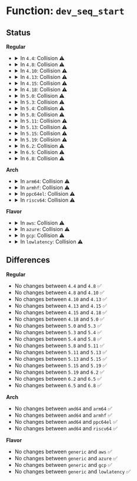 # Function: <code>dev_seq_start</code>

## Status
<b>Regular</b>
<ul>
<li>
<details>
<summary>In <code>4.4</code>: Collision ⚠️</summary>

```c
void *dev_seq_start(struct seq_file *s, loff_t *pos);
```

**Collision:** Static-Static Collision

**Inline:** No

**Transformation:** False

**Instances:**

```
In drivers/scsi/sg.c (ffffffff815c2bd0)
Location: drivers/scsi/sg.c:2510
Inline: False
```
```
In net/core/net-procfs.c (ffffffff81737d20)
Location: net/core/net-procfs.c:52
Inline: False
```
**Symbols:**

```
ffffffff815c2bd0-ffffffff815c2c97: dev_seq_start (STB_LOCAL)
ffffffff81737d20-ffffffff81737db4: dev_seq_start (STB_LOCAL)
```
</details>
</li>
<li>
<details>
<summary>In <code>4.8</code>: Collision ⚠️</summary>

```c
void *dev_seq_start(struct seq_file *s, loff_t *pos);
```

**Collision:** Static-Static Collision

**Inline:** No

**Transformation:** False

**Instances:**

```
In drivers/scsi/sg.c (ffffffff8161b3b0)
Location: drivers/scsi/sg.c:2511
Inline: False
```
```
In net/core/net-procfs.c (ffffffff817a3fe0)
Location: net/core/net-procfs.c:52
Inline: False
```
**Symbols:**

```
ffffffff8161b3b0-ffffffff8161b477: dev_seq_start (STB_LOCAL)
ffffffff817a3fe0-ffffffff817a4083: dev_seq_start (STB_LOCAL)
```
</details>
</li>
<li>
<details>
<summary>In <code>4.10</code>: Collision ⚠️</summary>

```c
void *dev_seq_start(struct seq_file *s, loff_t *pos);
```

**Collision:** Static-Static Collision

**Inline:** No

**Transformation:** False

**Instances:**

```
In drivers/scsi/sg.c (ffffffff8164c010)
Location: drivers/scsi/sg.c:2508
Inline: False
```
```
In net/core/net-procfs.c (ffffffff817d2a70)
Location: net/core/net-procfs.c:52
Inline: False
```
**Symbols:**

```
ffffffff8164c010-ffffffff8164c0d4: dev_seq_start (STB_LOCAL)
ffffffff817d2a70-ffffffff817d2b10: dev_seq_start (STB_LOCAL)
```
</details>
</li>
<li>
<details>
<summary>In <code>4.13</code>: Collision ⚠️</summary>

```c
void *dev_seq_start(struct seq_file *s, loff_t *pos);
```

**Collision:** Static-Static Collision

**Inline:** No

**Transformation:** False

**Instances:**

```
In drivers/scsi/sg.c (ffffffff81661310)
Location: drivers/scsi/sg.c:2507
Inline: False
```
```
In net/core/net-procfs.c (ffffffff817f1db0)
Location: net/core/net-procfs.c:52
Inline: False
```
**Symbols:**

```
ffffffff81661310-ffffffff816613d4: dev_seq_start (STB_LOCAL)
ffffffff817f1db0-ffffffff817f1e50: dev_seq_start (STB_LOCAL)
```
</details>
</li>
<li>
<details>
<summary>In <code>4.15</code>: Collision ⚠️</summary>

```c
void *dev_seq_start(struct seq_file *s, loff_t *pos);
```

**Collision:** Static-Static Collision

**Inline:** No

**Transformation:** False

**Instances:**

```
In drivers/scsi/sg.c (ffffffff816ca470)
Location: drivers/scsi/sg.c:2506
Inline: False
```
```
In net/core/net-procfs.c (ffffffff8186d370)
Location: net/core/net-procfs.c:53
Inline: False
```
**Symbols:**

```
ffffffff816ca470-ffffffff816ca534: dev_seq_start (STB_LOCAL)
ffffffff8186d370-ffffffff8186d410: dev_seq_start (STB_LOCAL)
```
</details>
</li>
<li>
<details>
<summary>In <code>4.18</code>: Collision ⚠️</summary>

```c
void *dev_seq_start(struct seq_file *s, loff_t *pos);
```

**Collision:** Static-Static Collision

**Inline:** No

**Transformation:** False

**Instances:**

```
In drivers/scsi/sg.c (ffffffff81706d00)
Location: drivers/scsi/sg.c:2456
Inline: False
```
```
In net/core/net-procfs.c (ffffffff818be5a0)
Location: net/core/net-procfs.c:53
Inline: False
```
**Symbols:**

```
ffffffff81706d00-ffffffff81706dc4: dev_seq_start (STB_LOCAL)
ffffffff818be5a0-ffffffff818be637: dev_seq_start (STB_LOCAL)
```
</details>
</li>
<li>
<details>
<summary>In <code>5.0</code>: Collision ⚠️</summary>

```c
void *dev_seq_start(struct seq_file *s, loff_t *pos);
```

**Collision:** Static-Static Collision

**Inline:** No

**Transformation:** False

**Instances:**

```
In drivers/scsi/sg.c (ffffffff81729840)
Location: drivers/scsi/sg.c:2444
Inline: False
```
```
In net/core/net-procfs.c (ffffffff818e58d0)
Location: net/core/net-procfs.c:53
Inline: False
```
**Symbols:**

```
ffffffff81729840-ffffffff81729904: dev_seq_start (STB_LOCAL)
ffffffff818e58d0-ffffffff818e5967: dev_seq_start (STB_LOCAL)
```
</details>
</li>
<li>
<details>
<summary>In <code>5.3</code>: Collision ⚠️</summary>

```c
void *dev_seq_start(struct seq_file *s, loff_t *pos);
```

**Collision:** Static-Static Collision

**Inline:** No

**Transformation:** False

**Instances:**

```
In drivers/scsi/sg.c (ffffffff81764b70)
Location: drivers/scsi/sg.c:2439
Inline: False
```
```
In net/core/net-procfs.c (ffffffff81935150)
Location: net/core/net-procfs.c:53
Inline: False
```
**Symbols:**

```
ffffffff81764b70-ffffffff81764c37: dev_seq_start (STB_LOCAL)
ffffffff81935150-ffffffff819351da: dev_seq_start (STB_LOCAL)
```
</details>
</li>
<li>
<details>
<summary>In <code>5.4</code>: Collision ⚠️</summary>

```c
void *dev_seq_start(struct seq_file *s, loff_t *pos);
```

**Collision:** Static-Static Collision

**Inline:** No

**Transformation:** False

**Instances:**

```
In drivers/scsi/sg.c (ffffffff81788b60)
Location: drivers/scsi/sg.c:2439
Inline: False
```
```
In net/core/net-procfs.c (ffffffff81967f10)
Location: net/core/net-procfs.c:53
Inline: False
```
**Symbols:**

```
ffffffff81788b60-ffffffff81788c27: dev_seq_start (STB_LOCAL)
ffffffff81967f10-ffffffff81967f9a: dev_seq_start (STB_LOCAL)
```
</details>
</li>
<li>
<details>
<summary>In <code>5.8</code>: Collision ⚠️</summary>

```c
void *dev_seq_start(struct seq_file *s, loff_t *pos);
```

**Collision:** Static-Static Collision

**Inline:** No

**Transformation:** False

**Instances:**

```
In drivers/scsi/sg.c (ffffffff8184d080)
Location: drivers/scsi/sg.c:2467
Inline: False
```
```
In net/core/net-procfs.c (ffffffff81a3b970)
Location: net/core/net-procfs.c:53
Inline: False
```
**Symbols:**

```
ffffffff8184d080-ffffffff8184d147: dev_seq_start (STB_LOCAL)
ffffffff81a3b970-ffffffff81a3ba04: dev_seq_start (STB_LOCAL)
```
</details>
</li>
<li>
<details>
<summary>In <code>5.11</code>: Collision ⚠️</summary>

```c
void *dev_seq_start(struct seq_file *s, loff_t *pos);
```

**Collision:** Static-Static Collision

**Inline:** No

**Transformation:** False

**Instances:**

```
In drivers/scsi/sg.c (ffffffff8185d530)
Location: drivers/scsi/sg.c:2460
Inline: False
```
```
In net/core/net-procfs.c (ffffffff81a3e070)
Location: net/core/net-procfs.c:53
Inline: False
```
**Symbols:**

```
ffffffff8185d530-ffffffff8185d5f7: dev_seq_start (STB_LOCAL)
ffffffff81a3e070-ffffffff81a3e104: dev_seq_start (STB_LOCAL)
```
</details>
</li>
<li>
<details>
<summary>In <code>5.13</code>: Collision ⚠️</summary>

```c
void *dev_seq_start(struct seq_file *s, loff_t *pos);
```

**Collision:** Static-Static Collision

**Inline:** No

**Transformation:** False

**Instances:**

```
In drivers/scsi/sg.c (ffffffff818401d0)
Location: drivers/scsi/sg.c:2454
Inline: False
```
```
In net/core/net-procfs.c (ffffffff81a25140)
Location: net/core/net-procfs.c:50
Inline: False
```
**Symbols:**

```
ffffffff818401d0-ffffffff81840297: dev_seq_start (STB_LOCAL)
ffffffff81a25140-ffffffff81a251d3: dev_seq_start (STB_LOCAL)
```
</details>
</li>
<li>
<details>
<summary>In <code>5.15</code>: Collision ⚠️</summary>

```c
void *dev_seq_start(struct seq_file *s, loff_t *pos);
```

**Collision:** Static-Static Collision

**Inline:** No

**Transformation:** False

**Instances:**

```
In drivers/scsi/sg.c (ffffffff818ccad0)
Location: drivers/scsi/sg.c:2423
Inline: False
```
```
In net/core/net-procfs.c (ffffffff81ad9f50)
Location: net/core/net-procfs.c:50
Inline: False
```
**Symbols:**

```
ffffffff818ccad0-ffffffff818ccb97: dev_seq_start (STB_LOCAL)
ffffffff81ad9f50-ffffffff81ad9fe3: dev_seq_start (STB_LOCAL)
```
</details>
</li>
<li>
<details>
<summary>In <code>5.19</code>: Collision ⚠️</summary>

```c
void *dev_seq_start(struct seq_file *s, loff_t *pos);
```

**Collision:** Static-Static Collision

**Inline:** No

**Transformation:** False

**Instances:**

```
In drivers/scsi/sg.c (ffffffff81a1a5e0)
Location: drivers/scsi/sg.c:2459
Inline: False
```
```
In net/core/net-procfs.c (ffffffff81c5b300)
Location: net/core/net-procfs.c:52
Inline: False
```
**Symbols:**

```
ffffffff81a1a5e0-ffffffff81a1a6ae: dev_seq_start (STB_LOCAL)
ffffffff81c5b300-ffffffff81c5b3ae: dev_seq_start (STB_LOCAL)
```
</details>
</li>
<li>
<details>
<summary>In <code>6.2</code>: Collision ⚠️</summary>

```c
void *dev_seq_start(struct seq_file *s, loff_t *pos);
```

**Collision:** Static-Static Collision

**Inline:** No

**Transformation:** False

**Instances:**

```
In drivers/scsi/sg.c (ffffffff81b9b760)
Location: drivers/scsi/sg.c:2442
Inline: False
```
```
In net/core/net-procfs.c (ffffffff81e11590)
Location: net/core/net-procfs.c:52
Inline: False
```
**Symbols:**

```
ffffffff81b9b760-ffffffff81b9b82e: dev_seq_start (STB_LOCAL)
ffffffff81e11590-ffffffff81e1163e: dev_seq_start (STB_LOCAL)
```
</details>
</li>
<li>
<details>
<summary>In <code>6.5</code>: Collision ⚠️</summary>

```c
void *dev_seq_start(struct seq_file *s, loff_t *pos);
```

**Collision:** Static-Static Collision

**Inline:** No

**Transformation:** False

**Instances:**

```
In drivers/scsi/sg.c (ffffffff81bf1d50)
Location: drivers/scsi/sg.c:2453
Inline: False
```
```
In net/core/net-procfs.c (ffffffff81e84ea0)
Location: net/core/net-procfs.c:52
Inline: False
```
**Symbols:**

```
ffffffff81bf1d50-ffffffff81bf1e1e: dev_seq_start (STB_LOCAL)
ffffffff81e84ea0-ffffffff81e84f4e: dev_seq_start (STB_LOCAL)
```
</details>
</li>
<li>
<details>
<summary>In <code>6.8</code>: Collision ⚠️</summary>

```c
void *dev_seq_start(struct seq_file *s, loff_t *pos);
```

**Collision:** Static-Static Collision

**Inline:** No

**Transformation:** False

**Instances:**

```
In drivers/scsi/sg.c (ffffffff81c47610)
Location: drivers/scsi/sg.c:2452
Inline: False
```
```
In net/core/net-procfs.c (ffffffff81f46e90)
Location: net/core/net-procfs.c:52
Inline: False
```
**Symbols:**

```
ffffffff81c47610-ffffffff81c4770b: dev_seq_start (STB_LOCAL)
ffffffff81f46e90-ffffffff81f46f3e: dev_seq_start (STB_LOCAL)
```
</details>
</li>
</ul>
<b>Arch</b>
<ul>
<li>
<details>
<summary>In <code>arm64</code>: Collision ⚠️</summary>

```c
void *dev_seq_start(struct seq_file *s, loff_t *pos);
```

**Collision:** Static-Static Collision

**Inline:** No

**Transformation:** False

**Instances:**

```
In drivers/scsi/sg.c (ffff80001098f618)
Location: drivers/scsi/sg.c:2439
Inline: False
```
```
In net/core/net-procfs.c (ffff800010c0dd28)
Location: net/core/net-procfs.c:53
Inline: False
```
**Symbols:**

```
ffff80001098f618-ffff80001098f77c: dev_seq_start (STB_LOCAL)
ffff800010c0dd28-ffff800010c0dddc: dev_seq_start (STB_LOCAL)
```
</details>
</li>
<li>
<details>
<summary>In <code>armhf</code>: Collision ⚠️</summary>

```c
void *dev_seq_start(struct seq_file *s, loff_t *pos);
```

**Collision:** Static-Static Collision

**Inline:** No

**Transformation:** False

**Instances:**

```
In drivers/scsi/sg.c (c0a62054)
Location: drivers/scsi/sg.c:2439
Inline: False
```
```
In net/core/net-procfs.c (c0d25790)
Location: net/core/net-procfs.c:53
Inline: False
```
**Symbols:**

```
c0a62054-c0a62144: dev_seq_start (STB_LOCAL)
c0d25790-c0d25858: dev_seq_start (STB_LOCAL)
```
</details>
</li>
<li>
<details>
<summary>In <code>ppc64el</code>: Collision ⚠️</summary>

```c
void *dev_seq_start(struct seq_file *s, loff_t *pos);
```

**Collision:** Static-Static Collision

**Inline:** No

**Transformation:** False

**Instances:**

```
In drivers/scsi/sg.c (c000000000a522a0)
Location: drivers/scsi/sg.c:2439
Inline: False
```
```
In net/core/net-procfs.c (c000000000cf9500)
Location: net/core/net-procfs.c:53
Inline: False
```
**Symbols:**

```
c000000000a522a0-c000000000a523c0: dev_seq_start (STB_LOCAL)
c000000000cf9500-c000000000cf95d8: dev_seq_start (STB_LOCAL)
```
</details>
</li>
<li>
<details>
<summary>In <code>riscv64</code>: Collision ⚠️</summary>

```c
void *dev_seq_start(struct seq_file *s, loff_t *pos);
```

**Collision:** Static-Static Collision

**Inline:** No

**Transformation:** False

**Instances:**

```
In drivers/scsi/sg.c (ffffffe0005f4110)
Location: drivers/scsi/sg.c:2439
Inline: False
```
```
In net/core/net-procfs.c (ffffffe00078a8bc)
Location: net/core/net-procfs.c:53
Inline: False
```
**Symbols:**

```
ffffffe0005f4110-ffffffe0005f41c8: dev_seq_start (STB_LOCAL)
ffffffe00078a8bc-ffffffe00078a952: dev_seq_start (STB_LOCAL)
```
</details>
</li>
</ul>
<b>Flavor</b>
<ul>
<li>
<details>
<summary>In <code>aws</code>: Collision ⚠️</summary>

```c
void *dev_seq_start(struct seq_file *s, loff_t *pos);
```

**Collision:** Static-Static Collision

**Inline:** No

**Transformation:** False

**Instances:**

```
In drivers/scsi/sg.c (ffffffff8173d250)
Location: drivers/scsi/sg.c:2439
Inline: False
```
```
In net/core/net-procfs.c (ffffffff81907ee0)
Location: net/core/net-procfs.c:53
Inline: False
```
**Symbols:**

```
ffffffff8173d250-ffffffff8173d317: dev_seq_start (STB_LOCAL)
ffffffff81907ee0-ffffffff81907f6a: dev_seq_start (STB_LOCAL)
```
</details>
</li>
<li>
<details>
<summary>In <code>azure</code>: Collision ⚠️</summary>

```c
void *dev_seq_start(struct seq_file *s, loff_t *pos);
```

**Collision:** Static-Static Collision

**Inline:** No

**Transformation:** False

**Instances:**

```
In drivers/scsi/sg.c (ffffffff8171eef0)
Location: drivers/scsi/sg.c:2439
Inline: False
```
```
In net/core/net-procfs.c (ffffffff818c1cf0)
Location: net/core/net-procfs.c:53
Inline: False
```
**Symbols:**

```
ffffffff8171eef0-ffffffff8171efb7: dev_seq_start (STB_LOCAL)
ffffffff818c1cf0-ffffffff818c1d7a: dev_seq_start (STB_LOCAL)
```
</details>
</li>
<li>
<details>
<summary>In <code>gcp</code>: Collision ⚠️</summary>

```c
void *dev_seq_start(struct seq_file *s, loff_t *pos);
```

**Collision:** Static-Static Collision

**Inline:** No

**Transformation:** False

**Instances:**

```
In drivers/scsi/sg.c (ffffffff8177d9e0)
Location: drivers/scsi/sg.c:2439
Inline: False
```
```
In net/core/net-procfs.c (ffffffff81958f10)
Location: net/core/net-procfs.c:53
Inline: False
```
**Symbols:**

```
ffffffff8177d9e0-ffffffff8177daa7: dev_seq_start (STB_LOCAL)
ffffffff81958f10-ffffffff81958f9a: dev_seq_start (STB_LOCAL)
```
</details>
</li>
<li>
<details>
<summary>In <code>lowlatency</code>: Collision ⚠️</summary>

```c
void *dev_seq_start(struct seq_file *s, loff_t *pos);
```

**Collision:** Static-Static Collision

**Inline:** No

**Transformation:** False

**Instances:**

```
In drivers/scsi/sg.c (ffffffff817977f0)
Location: drivers/scsi/sg.c:2439
Inline: False
```
```
In net/core/net-procfs.c (ffffffff8197b070)
Location: net/core/net-procfs.c:53
Inline: False
```
**Symbols:**

```
ffffffff817977f0-ffffffff817978b7: dev_seq_start (STB_LOCAL)
ffffffff8197b070-ffffffff8197b108: dev_seq_start (STB_LOCAL)
```
</details>
</li>
</ul>

## Differences
<b>Regular</b>
<ul>
<li>
No changes between <code>4.4</code> and <code>4.8</code> ✅
</li>
<li>
No changes between <code>4.8</code> and <code>4.10</code> ✅
</li>
<li>
No changes between <code>4.10</code> and <code>4.13</code> ✅
</li>
<li>
No changes between <code>4.13</code> and <code>4.15</code> ✅
</li>
<li>
No changes between <code>4.15</code> and <code>4.18</code> ✅
</li>
<li>
No changes between <code>4.18</code> and <code>5.0</code> ✅
</li>
<li>
No changes between <code>5.0</code> and <code>5.3</code> ✅
</li>
<li>
No changes between <code>5.3</code> and <code>5.4</code> ✅
</li>
<li>
No changes between <code>5.4</code> and <code>5.8</code> ✅
</li>
<li>
No changes between <code>5.8</code> and <code>5.11</code> ✅
</li>
<li>
No changes between <code>5.11</code> and <code>5.13</code> ✅
</li>
<li>
No changes between <code>5.13</code> and <code>5.15</code> ✅
</li>
<li>
No changes between <code>5.15</code> and <code>5.19</code> ✅
</li>
<li>
No changes between <code>5.19</code> and <code>6.2</code> ✅
</li>
<li>
No changes between <code>6.2</code> and <code>6.5</code> ✅
</li>
<li>
No changes between <code>6.5</code> and <code>6.8</code> ✅
</li>
</ul>
<b>Arch</b>
<ul>
<li>
No changes between <code>amd64</code> and <code>arm64</code> ✅
</li>
<li>
No changes between <code>amd64</code> and <code>armhf</code> ✅
</li>
<li>
No changes between <code>amd64</code> and <code>ppc64el</code> ✅
</li>
<li>
No changes between <code>amd64</code> and <code>riscv64</code> ✅
</li>
</ul>
<b>Flavor</b>
<ul>
<li>
No changes between <code>generic</code> and <code>aws</code> ✅
</li>
<li>
No changes between <code>generic</code> and <code>azure</code> ✅
</li>
<li>
No changes between <code>generic</code> and <code>gcp</code> ✅
</li>
<li>
No changes between <code>generic</code> and <code>lowlatency</code> ✅
</li>
</ul>
